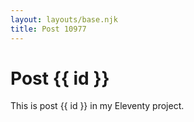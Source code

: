 ```yaml
---
layout: layouts/base.njk
title: Post 10977
---
```


# Post {{ id }}

This is post {{ id }} in my Eleventy project.
